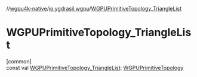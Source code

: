 //[wgpu4k-native](../../index.md)/[io.ygdrasil.wgpu](index.md)/[WGPUPrimitiveTopology_TriangleList](-w-g-p-u-primitive-topology_-triangle-list.md)

# WGPUPrimitiveTopology_TriangleList

[common]\
const val [WGPUPrimitiveTopology_TriangleList](-w-g-p-u-primitive-topology_-triangle-list.md): [WGPUPrimitiveTopology](-w-g-p-u-primitive-topology/index.md)